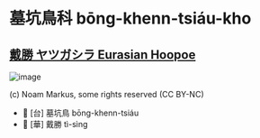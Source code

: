 # 墓坑鳥科 bōng-khenn-tsiáu-kho

## [戴勝 ヤツガシラ Eurasian Hoopoe](https://ebird.org/species/hoopoe)

![image](https://inaturalist-open-data.s3.amazonaws.com/photos/252322419/medium.png)

(c) Noam Markus, some rights reserved (CC BY-NC)

- 🎯 [台] 墓坑鳥 bōng-khenn-tsiáu
- 🎯 [華] 戴勝 tì-sìng
